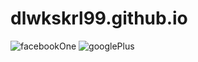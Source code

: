 # dlwkskrl99.github.io
![facebookOne](https://user-images.githubusercontent.com/62326001/79629654-3e5b6800-8186-11ea-98c4-8483ad7a8adf.png)
![googlePlus](https://user-images.githubusercontent.com/62326001/79630376-bb3d1080-818b-11ea-89f2-3dc1814255cb.png)
